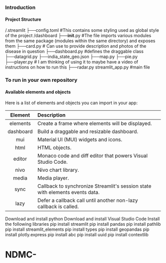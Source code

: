 ### Introduction

#### Project Structure
/.streamlit
    ├──config.toml #This contains some styling used as global style of the project
/dashboard
    ├──__init__.py #The file imports various modules from the same package (modules within the same directory) and exposes them
    ├──card.py # Can use to provide description and photos of the disease in question 
    ├──dashboard.py #defines the draggable class
    ├──datagrid.py
    ├──india_state_geo.json
    ├──map.py
    ├──pie.py
    ├──player.py # I am thinking of using it to maybe have a video of instructions on how to run this 
    ├──radar.py
streamlit_app.py #main file

### To run in your own repository

#### Available elements and objects

Here is a list of elements and objects you can import in your app:

Element   | Description
:--------:|:-----------
elements  | Create a frame where elements will be displayed.
dashboard | Build a draggable and resizable dashboard.
mui       | Material UI (MUI) widgets and icons.
html      | HTML objects.
editor    | Monaco code and diff editor that powers Visual Studio Code.
nivo      | Nivo chart library.
media     | Media player.
sync      | Callback to synchronize Streamlit's session state with elements events data.
lazy      | Defer a callback call until another non-lazy callback is called.

Download and install python
Download and install Visual Studio Code
Install the following libraries
pip install streamlit 
pip install pandas
pip install pathlib
pip install streamlit_elements
pip install types 
pip install geopandas
pip install plotly.express
pip install abc
pip install uuid
pip install contextlib
# NDMC-
